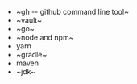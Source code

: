 * ~gh -- github command line tool~
* ~vault~
* ~go~
* ~node and npm~
* yarn
* ~gradle~
* maven
* ~jdk~

